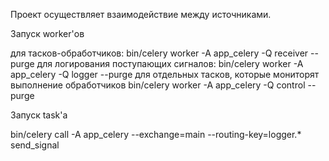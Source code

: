 Проект осуществляет взаимодействие между источниками.


Запуск worker'ов

для тасков-обработчиков:
    bin/celery worker -A app_celery -Q receiver --purge
для логирования поступающих сигналов:
    bin/celery worker -A app_celery -Q logger --purge
для отдельных тасков, которые мониторят выполнение обработчиков
    bin/celery worker -A app_celery -Q control --purge

Запуск task'а

bin/celery call -A app_celery --exchange=main --routing-key=logger.* send_signal